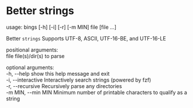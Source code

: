 # Better strings

usage: bings [-h] [-i] [-r] [-m MIN] file [file ...]

Better `strings`
Supports UTF-8, ASCII, UTF-16-BE, and UTF-16-LE

positional arguments: \
  file               file(s)/dir(s) to parse

optional arguments: \
  -h, --help         show this help message and exit \
  -i, --interactive  Interactively search strings (powered by fzf) \
  -r, --recursive    Recursively parse any directories \
  -m MIN, --min MIN  Minimum number of printable characters to qualify as a string
  